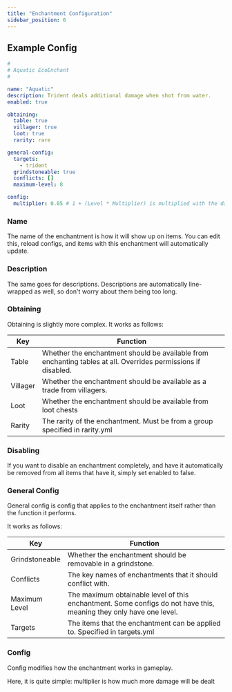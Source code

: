 ```yaml
---
title: "Enchantment Configuration"
sidebar_position: 6
---
```


## Example Config
```yaml
#
# Aquatic EcoEnchant
#

name: "Aquatic"
description: Trident deals additional damage when shot from water.
enabled: true

obtaining:
  table: true
  villager: true
  loot: true
  rarity: rare

general-config:
  targets:
    - trident
  grindstoneable: true
  conflicts: []
  maximum-level: 8

config:
  multiplier: 0.05 # 1 + (Level * Multiplier) is multiplied with the damage
```

### Name

The name of the enchantment is how it will show up on items. You can edit this, reload configs, and items with this enchantment will automatically update.

### Description

The same goes for descriptions. Descriptions are automatically line-wrapped as well, so don't worry about them being too long.

### Obtaining

Obtaining is slightly more complex. It works as follows:

| Key      | Function                                                                                                      |
|----------|---------------------------------------------------------------------------------------------------------------|
| Table    | Whether the enchantment should be available from enchanting tables at all. Overrides permissions if disabled. |
| Villager | Whether the enchantment should be available as a trade from villagers.                                        |
| Loot     | Whether the enchantment should be available from loot chests                                                  |
| Rarity   | The rarity of the enchantment. Must be from a group specified in rarity.yml                                   |

### Disabling

If you want to disable an enchantment completely, and have it automatically be removed from all items that have it, simply set enabled to false.

### General Config

General config is config that applies to the enchantment itself rather than the function it performs.

It works as follows:

| Key            | Function                                                                                                           |
|----------------|--------------------------------------------------------------------------------------------------------------------|
| Grindstoneable | Whether the enchantment should be removable in a grindstone.                                                       |
| Conflicts      | The key names of enchantments that it should conflict with.                                                        |
| Maximum Level  | The maximum obtainable level of this enchantment. Some configs do not have this, meaning they only have one level. |
| Targets        | The items that the enchantment can be applied to. Specified in targets.yml                                         |

### Config

Config modifies how the enchantment works in gameplay.

Here, it is quite simple: multiplier is how much more damage will be dealt